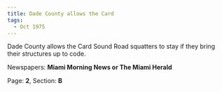 ```yaml
---  
title: Dade County allows the Card  
tags:  
  - Oct 1975  
---  
```

  
Dade County allows the Card Sound Road squatters to stay if they bring their structures up to code.  
  
Newspapers: **Miami Morning News or The Miami Herald**  
  
Page: **2**, Section: **B** 
